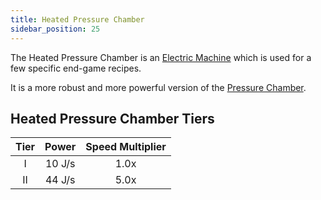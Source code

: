 ```yaml
---
title: Heated Pressure Chamber
sidebar_position: 25
---
```


The Heated Pressure Chamber is an [Electric Machine](../Electric-Machines.md) which is used for a few specific end-game recipes.

It is a more robust and more powerful version of the [Pressure Chamber](../../Basic-Machines/Pressure-Chamber.md).

## Heated Pressure Chamber Tiers

| Tier | Power  | Speed Multiplier |
| :--: | :----: | :--------------: |
| I    | 10 J/s | 1.0x             |
| II   | 44 J/s | 5.0x             |

